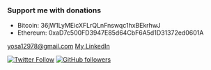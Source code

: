 ### Support me with donations
- Bitcoin: 36jW1LyMEicXFLrQLnFnswqc1hxBEkrhwJ
- Ethereum: 0xaD7c500FD3947E85d64CbF6A5d1D31372ed0601A

[yosa12978@gmail.com](yosa12978@gmail.com)
[My LinkedIn](https://www.linkedin.com/in/yusuf-yakubov-646120214/)

[![Twitter Follow](https://img.shields.io/twitter/follow/yosaa5782?style=social)](https://twitter.com/yosaa5782)
[![GitHub followers](https://img.shields.io/github/followers/yosa12978?style=social)](https://github.com/yosa12978)
